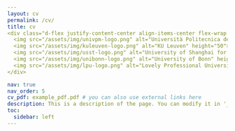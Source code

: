 ```yaml
---
layout: cv
permalink: /cv/
title: cv
<div class="d-flex justify-content-center align-items-center flex-wrap mb-4 gap-3">
  <img src="/assets/img/univpm-logo.png" alt="Università Politecnica delle Marche" height="50">
  <img src="/assets/img/kuleuven-logo.png" alt="KU Leuven" height="50">
  <img src="/assets/img/usst-logo.png" alt="University of Shanghai for Science and Technology" height="50">
  <img src="/assets/img/unibonn-logo.png" alt="University of Bonn" height="50">
  <img src="/assets/img/lpu-logo.png" alt="Lovely Professional University" height="50">
</div>

nav: true
nav_order: 5
cv_pdf: example_pdf.pdf # you can also use external links here
description: This is a description of the page. You can modify it in '_pages/cv.md'. You can also change or remove the top pdf download button.
toc:
  sidebar: left
---
```

